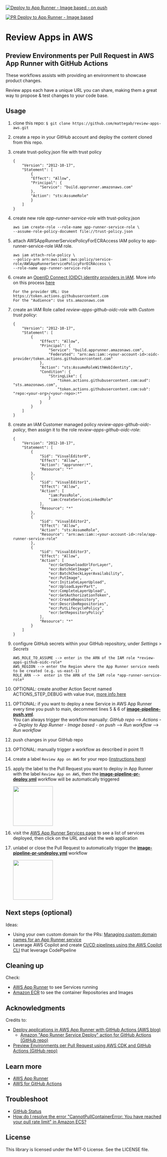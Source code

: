 [![Deploy to App Runner - Image based - on push](https://github.com/mattegab/review-apps-aws/actions/workflows/image-pipeline-push.yml/badge.svg)](https://github.com/mattegab/review-apps-aws/actions/workflows/image-pipeline-push.yml)

[![PR Deploy to App Runner - Image based](https://github.com/mattegab/review-apps-aws/actions/workflows/image-pipeline-pr-deploy.yml/badge.svg)](https://github.com/mattegab/review-apps-aws/actions/workflows/image-pipeline-pr-deploy.yml)


# Review Apps in AWS

## Preview Environments per Pull Request in AWS App Runner with GitHub Actions

These workflows assists with providing an environment to showcase product changes.

Review apps each have a unique URL you can share, making them a great way to propose & test changes to your code base.

## Usage

1. clone this repo: ```$ git clone https://github.com/mattegab/review-apps-aws.git```

2. create a repo in your GitHub account and deploy the content cloned from this repo.

3. create trust-policy.json file with trust policy
    ```
    {
        "Version": "2012-10-17",
        "Statement": [
            {
            "Effect": "Allow",
            "Principal": {
                "Service": "build.apprunner.amazonaws.com"
            },
            "Action": "sts:AssumeRole"
            }
        ]
    }
    ```

4. create new role *app-runner-service-role* with trust-policy.json
    ```
    aws iam create-role --role-name app-runner-service-role \
    --assume-role-policy-document file://trust-policy.json
    ```

5. attach AWSAppRunnerServicePolicyForECRAccess IAM policy to app-runner-service-role IAM role.
    ```
    aws iam attach-role-policy \
    --policy-arn arn:aws:iam::aws:policy/service-role/AWSAppRunnerServicePolicyForECRAccess \
    --role-name app-runner-service-role
    ```

6. create an [OpenID Connect (OIDC) identity providers in IAM](https://docs.aws.amazon.com/IAM/latest/UserGuide/id_roles_providers_create_oidc.html#manage-oidc-provider-console). More info on this process [here](https://docs.github.com/en/actions/deployment/security-hardening-your-deployments/configuring-openid-connect-in-amazon-web-services)
    ```
    For the provider URL: Use https://token.actions.githubusercontent.com
    For the "Audience": Use sts.amazonaws.com
    ```

7. create an IAM Role called *review-apps-github-oidc-role* with *Custom trust policy*:
    ```
    {
        "Version": "2012-10-17",
        "Statement": [
            {
                "Effect": "Allow",
                "Principal": {
                    "Service": "build.apprunner.amazonaws.com",
                    "Federated": "arn:aws:iam::<your-account-id>:oidc-provider/token.actions.githubusercontent.com"
                },
                "Action": "sts:AssumeRoleWithWebIdentity",
                "Condition": {
                    "StringLike": {
                        "token.actions.githubusercontent.com:aud": "sts.amazonaws.com",
                        "token.actions.githubusercontent.com:sub": "repo:<your-org>/<your-repo>:*"
                    }
                }
            }
        ]
    }
    ```

8. create an IAM Customer managed policy *review-apps-github-oidc-policy*, then assign it to the role *review-apps-github-oidc-role*:
    ```
    {
        "Version": "2012-10-17",
        "Statement": [
            {
                "Sid": "VisualEditor0",
                "Effect": "Allow",
                "Action": "apprunner:*",
                "Resource": "*"
            },
            {
                "Sid": "VisualEditor1",
                "Effect": "Allow",
                "Action": [
                    "iam:PassRole",
                    "iam:CreateServiceLinkedRole"
                ],
                "Resource": "*"
            },
            {
                "Sid": "VisualEditor2",
                "Effect": "Allow",
                "Action": "sts:AssumeRole",
                "Resource": "arn:aws:iam::<your-account-id>:role/app-runner-service-role"
            },
            {
                "Sid": "VisualEditor3",
                "Effect": "Allow",
                "Action": [
                    "ecr:GetDownloadUrlForLayer",
                    "ecr:BatchGetImage",
                    "ecr:BatchCheckLayerAvailability",
                    "ecr:PutImage",
                    "ecr:InitiateLayerUpload",
                    "ecr:UploadLayerPart",
                    "ecr:CompleteLayerUpload",
                    "ecr:GetAuthorizationToken",
                    "ecr:CreateRepository",
                    "ecr:DescribeRepositories",
                    "ecr:PutLifecyclePolicy",
                    "ecr:SetRepositoryPolicy"
                ],
                "Resource": "*"
            }
        ]
    }
    ```

9. configure GitHub secrets within your GitHub repository, under *Settings* > *Secrets*
    ```
    AWS_ROLE_TO_ASSUME --> enter in the ARN of the IAM role *review-apps-github-oidc-role*
    AWS_REGION --> enter the Region where the App Runner service needs to be created (e.g. us-east-1)
    ROLE_ARN -->  enter in the ARN of the IAM role *app-runner-service-role*
    ```


10. OPTIONAL: create another Action Secret named ACTIONS_STEP_DEBUG with value *true*, [more info here](https://docs.github.com/en/actions/monitoring-and-troubleshooting-workflows/enabling-debug-logging)

11. OPTIONAL: if you want to deploy a new Service in AWS App Runner every time you push to main, decomment lines 5 & 6 of **[image-pipeline-push.yml](.github/workflows/image-pipeline-push.yml)**. 
<br/>You can always trigger the workflow manually: *GitHub repo* --> *Actions* --> *Deploy to App Runner - Image based - on push* --> *Run workflow* --> *Run workflow*

12. push changes in your GitHub repo

13. OPTIONAL: manually trigger a workflow as described in point 11

14. create a label `Review App on AWS` for your repo ([instructions here](https://docs.github.com/en/issues/using-labels-and-milestones-to-track-work/managing-labels))

15. apply the label to the Pull Request you want to deploy in App Runner with the label `Review App on AWS`, then the **[image-pipeline-pr-deploy.yml](.github/workflows/image-pipeline-pr-deploy.yml)** workflow will be automatically triggered

    <img src="screenshots/PR-deploy.png" width="128"/>

16. visit the [AWS App Runner Services page](https://console.aws.amazon.com/apprunner/home#/services) to see a list of services deployed, then click on the URL and visit the web application

17. unlabel or close the Pull Request to automatically trigger the **[image-pipeline-pr-undeploy.yml](.github/workflows/image-pipeline-pr-undeploy.yml)** workflow

    <img src="screenshots/PR-undeploy.png" width="128"/>

## Next steps (optional)

Ideas:

- Using your own custom domain for the PRs: [Managing custom domain names for an App Runner service]()
- Leverage AWS Copilot and create [CI/CD pipelines using the AWS Copilot CLI](https://aws.github.io/copilot-cli/docs/concepts/pipelines/) that leverage CodePipeline

## Cleaning up

Check:

- [AWS App Runner](https://console.aws.amazon.com/apprunner/home#/services) to see Services running
- [Amazon ECR](https://console.aws.amazon.com/ecr/repositories) to see the container Repositories and Images

## Acknowledgments

Credits to:

- [Deploy applications in AWS App Runner with GitHub Actions (AWS blog)](https://aws.amazon.com/blogs/containers/deploy-applications-in-aws-app-runner-with-github-actions/)
  - [Amazon "App Runner Service Deploy" action for GitHub Actions (GitHub repo)](https://github.com/awslabs/amazon-app-runner-deploy)
- [Preview Environments per Pull Request using AWS CDK and GitHub Actions (GitHub repo)](https://github.com/jgoux/preview-environments-per-pull-request-using-aws-cdk-and-github-actions)

## Learn more

- [AWS App Runner](https://aws.amazon.com/apprunner/)
- [AWS for GitHub Actions](https://github.com/aws-actions)

## Troubleshoot

- [GitHub Status](https://www.githubstatus.com/)
- [How do I resolve the error "CannotPullContainerError: You have reached your pull rate limit" in Amazon ECS?](https://aws.amazon.com/premiumsupport/knowledge-center/ecs-pull-container-error-rate-limit/)

## License

This library is licensed under the MIT-0 License. See the LICENSE file.
